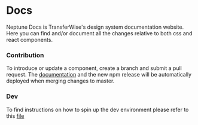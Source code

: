 # Docs

Neptune Docs is TransferWise's design system documentation website. Here you can find and/or document all the changes relative to both css and react components.

### Contribution

To introduce or update a component, create a branch and submit a pull request. The [documentation](https://transferwise.github.io/neptune-web) and the new npm release will be automatically deployed when merging changes to master.

### Dev

To find instructions on how to spin up the dev environment please refer to this [file](https://github.com/transferwise/neptune-web/blob/master/README.md)
